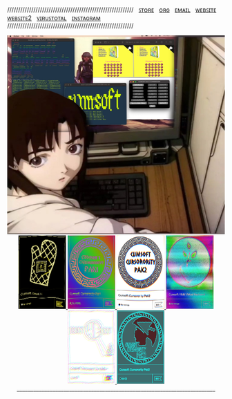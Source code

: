 //////////////////////////////////////////////////////////
&nbsp; [ꜱᴛᴏʀᴇ](https://cumsoft.gumroad.com)
&nbsp; [ᴏʀɢ](https://github.com/cumsoftcumsoft)
&nbsp; [ᴇᴍᴀɪʟ](mailto:cumsoft.subscribe@gmail.com)
&nbsp; [ᴡᴇʙꜱɪᴛᴇ](https://cumsoft.wixsite.com/cumsoft)
&nbsp; [ᴡᴇʙꜱɪᴛᴇ2](https://cumsoftcumsoft.github.io/)
&nbsp; [ᴠɪʀᴜꜱᴛᴏᴛᴀʟ](https://www.virustotal.com/gui/collection/88e81efe67f5153218c0dd5b07ef9cdea6e8e48988132458a6a2bed80780957f)
&nbsp; [ɪɴꜱᴛᴀɢʀᴀᴍ](https://instagram.com/cumsoftcumsoft?igshid=YmMyMTA2M2Y=) 
//////////////////////////////////////////////////////////
</div>
<div align="center">
  
<a href="https://cumsoft.gumroad.com">
  <img src="https://github.com/cumsoftcumsoft/cumsoftcumsoft/blob/3acde2b5b4f2a5fd1e66deeb0a2b4084829a1106/cumsoftsillygoose.jpg" alt="CumsoftOS" style="width:520px;height:460px;">
</a>
<br>
<a href="https://cumsoft.gumroad.com/l/OvenLTE">
  <img src="https://github.com/cumsoft/cumsoft/blob/a15f0883bc0bc630b8967a4cc369b0685ce9749f/OvenLTE_Flyer2.jpg" alt="OvenLTE" style="width:110px;height:170px;">
</a>
<a href="https://cumsoft.gumroad.com/l/Cumsoft_Cursorority_Pak1">
  <img src="https://github.com/cumsoft/cumsoft/blob/a15f0883bc0bc630b8967a4cc369b0685ce9749f/Cursorority_Pak1_Flyer2.jpg" alt="Cursorority_Pak1" style="width:110px;height:170px;">
</a>
<a href="https://cumsoft.gumroad.com/l/Cumsoft_Cursorority_Pak2beta">
  <img src="https://github.com/cumsoft/cumsoft/blob/da080c90b9d3d8b3374742ec79871a0b2760ca8f/Cursorority_Pak2_Flyer2.jpg" alt="Cumsoft_Cursorority_Pak2beta" style="width:110px;height:170px;">
</a>
<a href="https://cumsoft.gumroad.com/l/Vikiki">
  <img src="https://github.com/cumsoft/cumsoft/blob/a15f0883bc0bc630b8967a4cc369b0685ce9749f/Vikiki_Flyer2.jpg" alt="Vikiki" style="width:110px;height:170px;">
</a>
<a href="https://cumsoft.gumroad.com/l/Teenyweeny">
  <img src="https://github.com/cumsoft/cumsoft/blob/a15f0883bc0bc630b8967a4cc369b0685ce9749f/Teenyweeny_Flyer2.jpg" alt="Teenyweeny" style="width:110px;height:170px;">
</a>
<a href="https://cumsoft.gumroad.com/l/Cumsoft_Cursorority_Pak3">
  <img src="https://github.com/cumsoft/cumsoft/blob/bb976263213fc99febb80ad84a37bac487b71ae9/Cursorority_Pak3_Flyer2.jpg" alt="Cursorority_Pak3" style="width:110px;height:170px;">
</a>
<br>
________________________________________________________________________
<br>
<a href="https://github.com/cumsoftcumsoft">
  <!---
<img src="https://static.wixstatic.com/media/5dac0a_f350a68550744e2e97c8b473ce00313f~mv2.gif" style="width:150px;height:150px;"></a>
<img src="https://static.wixstatic.com/media/5dac0a_f350a68550744e2e97c8b473ce00313f~mv2.gif" style="width:150px;height:150px;"></a>

<iframe src="https://www.timeanddate.com/counters/fullscreen.html?mode=m&iso=20230108T00&year=2023&month=1&day=8&hour=0&min=0&sec=0&p0=179&msg=CUMSOFT%20ONE%20YEAR%20ANNIVERSARY" allowTransparency="true" frameborder="0" width="181" height="69"></iframe>
<iframe src="https://www.timeanddate.com/counters/fullscreen.html?mode=a&iso=20230108T00&year=2023&month=1&day=8&hour=0&min=0&sec=0&p0=179&msg=CUMSOFT%20ONE%20YEAR%20ANNIVERSARY" allowTransparency="true" frameborder="0" width="181" height="69"></iframe>
<br>
<div>
Copyright © 2022-Present by Cumsoft. All rights reserved.
<br>
Cumsoft™, Cumsoft™ and CumsoftCumsoft™ are trademarks of Cumsoft.
</div>
   
<h1><img src="https://github.com/Kenor69/Kenor69/blob/c6c48939a9d634229aced2dd61fe2f25393f568e/raccoon-dance%20(1).gif" height="48"><img src="https://github.com/Kenor69/Kenor69/blob/c6c48939a9d634229aced2dd61fe2f25393f568e/raccoon-dance%20(1).gif" height="48"><img src="https://github.com/Kenor69/Kenor69/blob/c6c48939a9d634229aced2dd61fe2f25393f568e/raccoon-dance%20(1).gif" height="48"><img src="https://github.com/Kenor69/Kenor69/blob/c6c48939a9d634229aced2dd61fe2f25393f568e/raccoon-dance%20(1).gif" height="48"><img src="https://github.com/Kenor69/Kenor69/blob/main/raccoon-dance%20(1).gif" height="48"><img src="https://github.com/Kenor69/Kenor69/blob/c6c48939a9d634229aced2dd61fe2f25393f568e/raccoon-dance%20(1).gif" height="48"><img src="https://github.com/Kenor69/Kenor69/blob/c6c48939a9d634229aced2dd61fe2f25393f568e/raccoon-dance%20(1).gif" height="48"></h1>
--->

</p>

